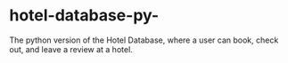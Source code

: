 # hotel-database-py-
The python version of the Hotel Database, where a user can book, check out, and leave a review at a hotel. 
